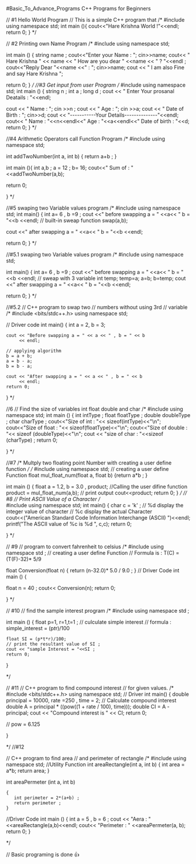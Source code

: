 #Basic_To_Advance_Programs
C++ Programs for Beginners 

// #1 Hello World Program
// This is a simple C++ program that
/* #include <iostream>
using namespace std;
 int main (){
    cout<<"Hare Krishna World !"<<endl;
    return 0;
       } */

// #2   Printing own Name Program
/* 
 #include <iostream>
using namespace std;
 
 int main () {
string name ;
cout<<"Enter your Name : ";
cin>>name;
cout<< " Hare Krishna " << name <<  " How are you dear " <<name << " ? "<<endl ;
cout<<"Reply Dear "<<name <<" : "; cin>>name;
 cout << " I am also Fine and say Hare Krishna ";

return 0;
} 
 */
//#3  Get input  from user Program
/* #include <iostream>
using namespace std;
int main () {
 string n ;
 int a ;
 long d ;
 cout << " Enter Your prosanal Deatails : "<<endl;

   cout << " Name : ";
   cin >>n ;
   cout << " Age : ";
   cin >>a;
   cout << " Date of Birth : ";
   cin>>d;
   cout << "-----------Your Details--------------"<<endl;
   cout<< " Name : "<<n<<endl<<" Age : "<<a<<endl<<" Date of birth : "<<d;
  return 0;
} */

 //#4 Arithmetic Operators  call Function Program
/*
#include <iostream>
using namespace std;

int addTwoNumber(int a, int b)
{
   return a+b  ;
}

int main (){
int a,b ;
a = 12 ; b= 16;
cout<<" Sum of : "<<addTwoNumber(a,b);

return 0;

}
*/

//#5 swaping  two Variable  values  program
/*
#include <iostream>
using namespace std;
int main() {
int a= 6 , b =9 ;
cout <<" before swapping a = " <<a<< " b = "<<b    <<endl;
// built-in sweap  function
swap(a,b);

cout <<" after swapping a =  " <<a<< " b = "<<b          <<endl;

return 0;
} 
*/

//#5.1 swaping  two Variable  values  program
/*
#include <iostream>
using namespace std;

int main() {
int a= 6 , b =9 ;
cout <<" before swapping a = " <<a<< " b = "<<b    <<endl;
// sweap with 3 variable
int temp;
temp=a;
a=b;
b=temp;
cout <<" after swapping a =  " <<a<< " b = "<<b          <<endl;

return 0;
} 
*/


//#5.2
// C++ program to swap two
// numbers without using 3rd
// variable
/*
 #include <bits/stdc++.h>
   using namespace std;

// Driver code
int main()
{
    int a = 2, b = 3;

    cout << "Before swapping a = " << a << " , b = " << b
         << endl;

    // applying algorithm
    b = a + b;
    a = b - a;
    b = b - a;

    cout << "After swapping a = " << a << " , b = " << b
         << endl;
    return 0;
}
  */


//6
// Find the size of variables int float double and char
/* 
 #include <iostream>
using namespace std;
int main () {
    int intType ;
    float floatType ;
    double doubleType ;
    char charType ;
    cout<<"Size of int : "<< sizeof(intType)<<"\n";
    cout<<"Size of float : "<< sizeof(floatType)<<"\n";
    cout<<"Size of double : "<< sizeof (doubleType)<<"\n";
    cout << "size of char : "<<sizeof (charType) ;
return 0;


} 
   */

//#7
/* 
 Multply two floating point Number with creating a
user define function */
/*  #include <iostream>
using namespace std;
// creating a user define Function
float mul_float_num(float a, float b)
{return a*b ; }

int main () {
float a = 1.2, b = 3.0 , product;
//Calling the user difine function
product = mul_float_num(a,b);
// print output
cout<<product;
return 0;
 }
*/ 
// #8
// Print ASCII Value of a Character
/*  
#include <iostream>
using namespace std;
int main() {
char c = 'k' ;
// %d  display the integer value of character
// %c display the actual Character
cout<<("American Standard Code Information Interchange (ASCII) ")<<endl;
printf("The ASCII value of %c is %d ", c,c);
return 0;

}
*/ 

// #9
// program to convert fahrenheit to celsius
/*
 #include <iostream>
using namespace std ;
// creating a user define Function
// Formula is : T(C) = (T(F)-32)* 5/9

float Conversion(float n)
{
    return (n-32.0)* 5.0 / 9.0 ;
}
// Driver Code
int main () {

 float n = 40 ;
 cout<< Conversion(n);
 return 0;

}
  */

// #10
// find the sample interest program
/* 
#include <iostream>
using namespace std ;

int main () {
    float p=1, r=1,t=1 ;
    // culculate simple interest
    // formula : simple_interest = (p*t*r)/100

    float SI = (p*t*r)/100;
    // print the resultant value of SI ;
    cout << "sample Interest = "<<SI ;
    return 0;
}
  
*/

// #11
// C++ program to find compound interest
// for given values.
/* 
#include <bits/stdc++.h>
using namespace std;
// Driver
int main()
{
  double principal = 10000, rate =250 , time = 2;
  // Calculate compound interest
  double A = principal * ((pow((1 + rate / 100), time)));
  double CI = A - principal;
  cout << "Compound interest is " << CI;
  return 0;

   // pow = 6.125

} 

*/
//#12

// C++ program to find area
// and perimeter of rectangle
/* 
#include <iostream>
using namespace std;
//Utility Function
  int areaRectangle(int a, int b) 
    {
     int area = a*b;
     return area;
    }  
                       
  int areaPermeter (int a, int b) 
  
    { 
       int perimeter = 2*(a+b) ;
       return perimeter ; 
    } 
   //Driver Code 
   int main () {
  int a = 5 , b = 6 ; 
  cout << "Aera : "<<areaRectangle(a,b)<<endl;
  cout<< "Perimeter : " <<areaPermeter(a, b);
  return 0;   } 
   
 */

 // Basic programing is done 👍


